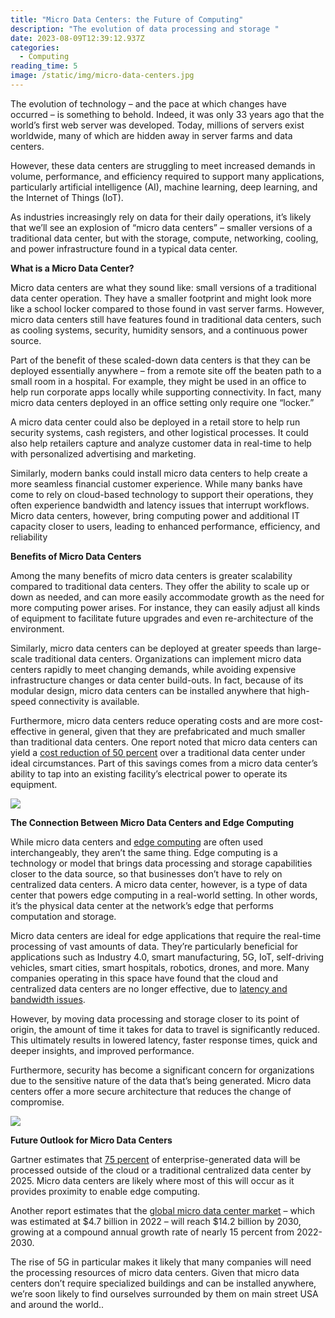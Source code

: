 ```yaml
---
title: "Micro Data Centers: the Future of Computing"
description: "The evolution of data processing and storage "
date: 2023-08-09T12:39:12.937Z
categories:
  - Computing
reading_time: 5
image: /static/img/micro-data-centers.jpg
---
```

The evolution of technology – and the pace at which changes have occurred – is something to behold. Indeed, it was only 33 years ago that the world’s first web server was developed. Today, millions of servers exist worldwide, many of which are hidden away in server farms and data centers. 



However, these data centers are struggling to meet increased demands in volume, performance, and efficiency required to support many applications, particularly artificial intelligence (AI), machine learning, deep learning, and the Internet of Things (IoT). 



As industries increasingly rely on data for their daily operations, it’s likely that we’ll see an explosion of “micro data centers” – smaller versions of a traditional data center, but with the storage, compute, networking, cooling, and power infrastructure found in a typical data center.



**What is a Micro Data Center?** 



Micro data centers are what they sound like: small versions of a traditional data center operation. They have a smaller footprint and might look more like a school locker compared to those found in vast server farms. However, micro data centers still have features found in traditional data centers, such as cooling systems, security, humidity sensors, and a continuous power source. 



Part of the benefit of these scaled-down data centers is that they can be deployed essentially anywhere – from a remote site off the beaten path to a small room in a hospital. For example, they might be used in an office to help run corporate apps locally while supporting connectivity. In fact, many micro data centers deployed in an office setting only require one “locker.” 



A micro data center could also be deployed in a retail store to help run security systems, cash registers, and other logistical processes. It could also help retailers capture and analyze customer data in real-time to help with personalized advertising and marketing. 



Similarly, modern banks could install micro data centers to help create a more seamless financial customer experience. While many banks have come to rely on cloud-based technology to support their operations, they often experience bandwidth and latency issues that interrupt workflows. Micro data centers, however, bring computing power and additional IT capacity closer to users, leading to enhanced performance, efficiency, and reliability



**Benefits of Micro Data Centers**



Among the many benefits of micro data centers is greater scalability compared to traditional data centers. They offer the ability to scale up or down as needed, and can more easily accommodate growth as the need for more computing power arises. For instance, they can easily adjust all kinds of equipment to facilitate future upgrades and even re-architecture of the environment. 



Similarly, micro data centers can be deployed at greater speeds than large-scale traditional data centers. Organizations can implement micro data centers rapidly to meet changing demands, while avoiding expensive infrastructure changes or data center build-outs. In fact, because of its modular design, micro data centers can be installed anywhere that high-speed connectivity is available. 



Furthermore, micro data centers reduce operating costs and are more cost-effective in general, given that they are prefabricated and much smaller than traditional data centers. One report noted that micro data centers can yield a [cost reduction of 50 percent](https://www.raritan.com/ap/blog/detail/cost-savings-with-micro-data-centers) over a traditional data center under ideal circumstances. Part of this savings comes from a micro data center’s ability to tap into an existing facility’s electrical power to operate its equipment. 



![](/static/img/cloud-computing.png)

**The Connection Between Micro Data Centers and Edge Computing**



While micro data centers and [edge computing](https://www.minecheck.com/posts/what-is-edge-computing/) are often used interchangeably, they aren’t the same thing. Edge computing is a technology or model that brings data processing and storage capabilities closer to the data source, so that businesses don’t have to rely on centralized data centers. A micro data center, however, is a type of data center that powers edge computing in a real-world setting. In other words, it’s the physical data center at the network’s edge that performs computation and storage. 



Micro data centers are ideal for edge applications that require the real-time processing of vast amounts of data. They’re particularly beneficial for applications such as Industry 4.0, smart manufacturing, 5G, IoT, self-driving vehicles, smart cities, smart hospitals, robotics, drones, and more. Many companies operating in this space have found that the cloud and centralized data centers are no longer effective, due to [latency and bandwidth issues](https://www.minecheck.com/posts/the-past-present-and-future-of-cloud-computing/).



However, by moving data processing and storage closer to its point of origin, the amount of time it takes for data to travel is significantly reduced. This ultimately results in lowered latency, faster response times, quick and deeper insights, and improved performance. 



Furthermore, security has become a significant concern for organizations due to the sensitive nature of the data that’s being generated. Micro data centers offer a more secure architecture that reduces the change of compromise. 

![](/static/img/micro-clouds.png)

**Future Outlook for Micro Data Centers**



Gartner estimates that [75 percent](https://www.gartner.com/smarterwithgartner/what-edge-computing-means-for-infrastructure-and-operations-leaders) of enterprise-generated data will be processed outside of the cloud or a traditional centralized data center by 2025. Micro data centers are likely where most of this will occur as it provides proximity to enable edge computing. 



Another report estimates that the [global micro data center market](https://www.globenewswire.com/news-release/2023/07/17/2705440/0/en/Mini-Data-Centers-Global-Market-to-Reach-14-2-Billion-by-2030-Increasing-Concerns-for-Minimizing-Pollution-Levels-Fuel-Demand-for-Sustainable-Data-Centers.html) – which was estimated at $4.7 billion in 2022 – will reach $14.2 billion by 2030, growing at a compound annual growth rate of nearly 15 percent from 2022-2030. 



The rise of 5G in particular makes it likely that many companies will need the processing resources of micro data centers. Given that micro data centers don’t require specialized buildings and can be installed anywhere, we’re soon likely to find ourselves surrounded by them on main street USA and around the world..